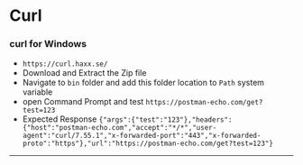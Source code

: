# Curl

### curl for Windows

- `https://curl.haxx.se/`
- Download and Extract the Zip file
- Navigate to `bin` folder and add this folder location to `Path` system variable
- open Command Prompt and test `https://postman-echo.com/get?test=123`
- Expected Response `{"args":{"test":"123"},"headers":{"host":"postman-echo.com","accept":"*/*","user-agent":"curl/7.55.1","x-forwarded-port":"443","x-forwarded-proto":"https"},"url":"https://postman-echo.com/get?test=123"}`

---
